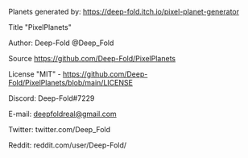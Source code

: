 Planets generated by: https://deep-fold.itch.io/pixel-planet-generator

Title "PixelPlanets"

Author: Deep-Fold @Deep_Fold

Source https://github.com/Deep-Fold/PixelPlanets

License "MIT" - https://github.com/Deep-Fold/PixelPlanets/blob/main/LICENSE


Discord: Deep-Fold#7229

E-mail: deepfoldreal@gmail.com

Twitter: twitter.com/Deep_Fold 

Reddit: reddit.com/user/Deep-Fold/

